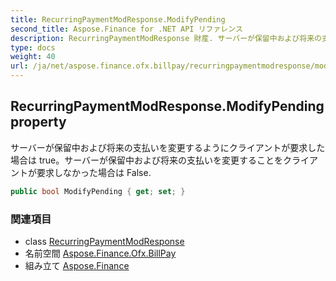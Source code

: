 ```yaml
---
title: RecurringPaymentModResponse.ModifyPending
second_title: Aspose.Finance for .NET API リファレンス
description: RecurringPaymentModResponse 財産. サーバーが保留中および将来の支払いを変更するようにクライアントが要求した場合は trueサーバーが保留中および将来の支払いを変更することをクライアントが要求しなかった場合は False.
type: docs
weight: 40
url: /ja/net/aspose.finance.ofx.billpay/recurringpaymentmodresponse/modifypending/
---
```

## RecurringPaymentModResponse.ModifyPending property

サーバーが保留中および将来の支払いを変更するようにクライアントが要求した場合は true。サーバーが保留中および将来の支払いを変更することをクライアントが要求しなかった場合は False.

```csharp
public bool ModifyPending { get; set; }
```

### 関連項目

* class [RecurringPaymentModResponse](../)
* 名前空間 [Aspose.Finance.Ofx.BillPay](../../recurringpaymentmodresponse/)
* 組み立て [Aspose.Finance](../../../)


